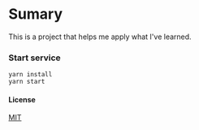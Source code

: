 # Sumary
This is a project that helps me apply what I've learned.

### Start service
```
yarn install
yarn start

```

#### License
[MIT](https://choosealicense.com/licenses/mit/)